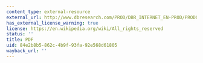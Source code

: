 ```yaml
---
content_type: external-resource
external_url: http://www.dbresearch.com/PROD/DBR_INTERNET_EN-PROD/PROD0000000000215273.pdf
has_external_license_warning: true
license: https://en.wikipedia.org/wiki/All_rights_reserved
status: ''
title: PDF
uid: 84e2b8b5-862c-4b9f-93fa-92e568d61805
wayback_url: ''
---
```

